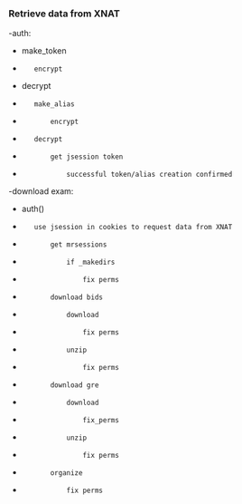 ### Retrieve data from XNAT

-auth:
-    make_token
-        encrypt
-    decrypt
-        make_alias
-            encrypt
-        decrypt
-            get jsession token
-                successful token/alias creation confirmed

-download exam:
-    auth()
-        use jsession in cookies to request data from XNAT
-            get mrsessions
-                if _makedirs
-                    fix perms
-            download bids
-                download
-                    fix perms
-                unzip
-                    fix perms
-            download gre 
-                download
-                    fix_perms
-                unzip
-                    fix perms
-            organize
-                fix perms
